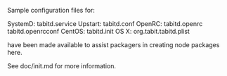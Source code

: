 Sample configuration files for:

SystemD: tabitd.service
Upstart: tabitd.conf
OpenRC:  tabitd.openrc
         tabitd.openrcconf
CentOS:  tabitd.init
OS X:    org.tabit.tabitd.plist

have been made available to assist packagers in creating node packages here.

See doc/init.md for more information.
